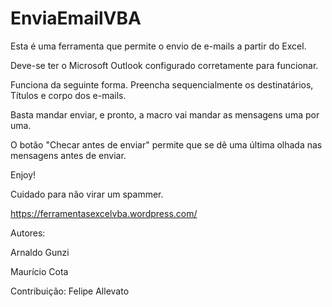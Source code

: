 # EnviaEmailVBA
Esta é uma ferramenta que permite o envio de e-mails a partir do Excel.

Deve-se ter o Microsoft Outlook configurado corretamente para funcionar.

Funciona da seguinte forma. Preencha sequencialmente os destinatários, Títulos e corpo dos e-mails.

Basta mandar enviar, e pronto, a macro vai mandar as mensagens uma por uma.

O botão "Checar antes de enviar" permite que se dê uma última olhada nas mensagens antes de enviar.

Enjoy!

Cuidado para não virar um spammer.


https://ferramentasexcelvba.wordpress.com/


Autores:

Arnaldo Gunzi 

Maurício Cota


Contribuição: Felipe Allevato
